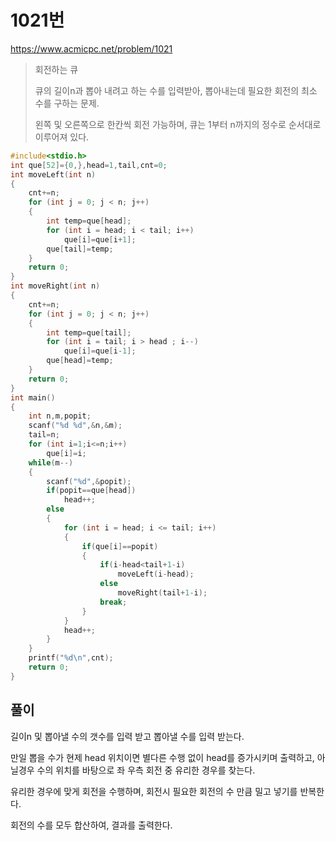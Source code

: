 # 1021번
https://www.acmicpc.net/problem/1021
> 회전하는 큐
>
> 큐의 길이n과 뽑아 내려고 하는 수를 입력받아, 뽑아내는데 필요한 회전의 최소 수를 구하는 문제.
>
> 왼쪽 및 오른쪽으로 한칸씩 회전 가능하며, 큐는 1부터 n까지의 정수로 순서대로 이루어져 있다.
>
```c
#include<stdio.h>
int que[52]={0,},head=1,tail,cnt=0;
int moveLeft(int n)
{
    cnt+=n;
    for (int j = 0; j < n; j++)
    {
        int temp=que[head];
        for (int i = head; i < tail; i++)
            que[i]=que[i+1];
        que[tail]=temp;
    }
    return 0;
}
int moveRight(int n)
{
    cnt+=n;
    for (int j = 0; j < n; j++)
    {
        int temp=que[tail];
        for (int i = tail; i > head ; i--)
            que[i]=que[i-1];
        que[head]=temp;
    }
    return 0;
}
int main()
{
    int n,m,popit;
    scanf("%d %d",&n,&m);
    tail=n;
    for (int i=1;i<=n;i++)
        que[i]=i;
    while(m--)
    {
        scanf("%d",&popit);
        if(popit==que[head])
            head++;
        else
        {
            for (int i = head; i <= tail; i++)
            {
                if(que[i]==popit)
                {
                    if(i-head<tail+1-i)
                        moveLeft(i-head);
                    else
                        moveRight(tail+1-i);
                    break;
                }
            }
            head++;
        }
    }
    printf("%d\n",cnt);
    return 0;
}
```
## 풀이

길이n 및 뽑아낼 수의 갯수를 입력 받고 뽑아낼 수를 입력 받는다. 

만일 뽑을 수가 현제 head 위치이면 별다른 수행 없이 head를 증가시키며 출력하고, 아닐경우 수의 위치를 바탕으로 좌 우측 회전 중 유리한 경우를 찾는다.

유리한 경우에 맞게 회전을 수행하며, 회전시 필요한 회전의 수 만큼 밀고 넣기를 반복한다.

회전의 수를 모두 합산하여, 결과를 출력한다.
